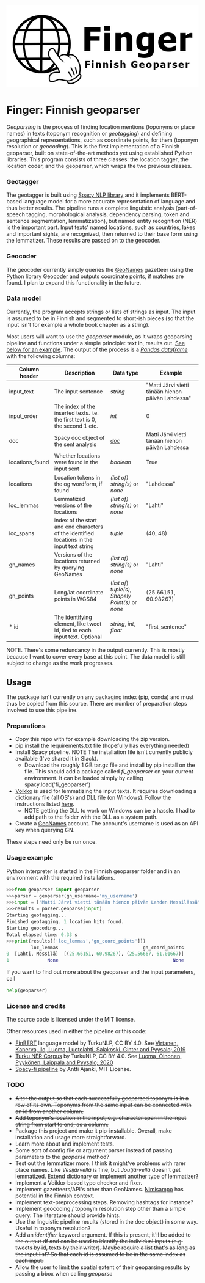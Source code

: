 ![Finger Geoparser logo](FINGER_logo_transparent.png?raw=true "Finger logo")
# Finger: Finnish geoparser
_Geoparsing_ is the process of finding location mentions (toponyms or place names) in texts (toponym recognition or _geotagging_) and defining geographical representations, such as coordinate points, for them (toponym resolution or _geocoding_). This is the first implementation of a Finnish geoparser, built on state-of-the-art methods yet using established Python libraries. This program consists of three classes: the location tagger, the location coder, and the geoparser, which wraps the two previous classes.

### Geotagger
The geotagger is built using [Spacy NLP library](https://spacy.io/) and it implements BERT-based language model for a more accurate representation of language and thus better results. The pipeline runs a complete linguistic analysis (part-of-speech tagging, morphological analysis, dependency parsing, token and sentence segmentation, lemmatization), but named entity recognition (NER) is the important part. Input texts' named locations, such as countries, lakes and important sights, are recognized, then returned to their base form using the lemmatizer. These results are passed on to the geocoder.

### Geocoder
The geocoder currently simply queries the [GeoNames](https://www.geonames.org/) gazetteer using the Python library [Geocoder](https://geocoder.readthedocs.io/) and outputs coordinate points, if matches are found. I plan to expand this functionality in the future.

### Data model
Currently, the program accepts strings or lists of strings as input. The input is assumed to be in Finnish and segmented to short-ish pieces (so that the input isn't for example a whole book chapter as a string). 

Most users will want to use the _geoparser_ module, as it wraps geoparsing pipeline and functions under a simple principle: text in, results out. [See below for an example](#usage-example). The output of the process is a [_Pandas dataframe_](https://pandas.pydata.org/pandas-docs/stable/reference/api/pandas.DataFrame.html) with the following columns:

| Column header | Description | Data type | Example |
| --- | --- | --- | --- |
| input_text | The input sentence | *string* | "Matti Järvi vietti tänään hienon päivän Lahdessa" |
| input_order | The index of the inserted texts. i.e. the first text is 0, the second 1 etc. | *int* | 0 |
| doc | Spacy doc object of the sent analysis | [*doc*](https://spacy.io/api/doc) | Matti Järvi vietti tänään hienon päivän Lahdessa |
| locations_found | Whether locations were found in the input sent | *boolean* | True |
| locations | Location tokens in the og wordform, if found | *(list of) string(s)* or *none* | "Lahdessa" |
| loc_lemmas | Lemmatized versions of the locations | *(list of) string(s)* or *none* | "Lahti" |
| loc_spans | index of the start and end characters of the identified locations in the input text string | *tuple* | (40, 48) |
| gn_names | Versions of the locations returned by querying GeoNames | *(list of) string(s)* or *none* | "Lahti" |
| gn_points | Long/lat coordinate points in WGS84 | (*list of*) *tuple(s)*, *Shapely Point(s)* or *none* | (25.66151, 60.98267) |
| * id |The identifying element, like tweet id, tied to each input text. Optional | *string*, *int*, *float* | "first_sentence" |


NOTE. There's some redundancy in the output currently. This is mostly because I want to cover every base at this point. The data model is still subject to change as the work progresses.

## Usage
The package isn't currently on any packaging index (pip, conda) and must thus be copied from this source. There are number of preparation steps involved to use this pipeline.
### Preparations
 - Copy this repo with for example downloading the zip version. 
 - pip install the requirements.txt file (hopefully has everything needed)
 - Install Spacy pipeline. NOTE The installation file isn't currently publicly available (I've shared it in Slack).
   - Download the roughly 1 GB tar.gz file and install by pip install on the file. This should add a package called _fi\_geoparser_ on your current environment. It can be loaded simply by calling spacy.load('fi_geoparser')
 - [Voikko](https://voikko.puimula.org/) is used for lemmatizing the input texts. It requires downloading a dictionary file (all OS's) and DLL file (on Windows). Follow the instructions listed [here](https://voikko.puimula.org/python.html).
   - NOTE getting the DLL to work on Windows can be a hassle. I had to add path to the folder with the DLL as a system path.
 - Create a [GeoNames](https://www.geonames.org/) account. The account's username is used as an API key when querying GN.

These steps need only be run once.
### Usage example
Python interpreter is started in the Finnish geoparser folder and in an environment with the required installations.

```python
>>>from geoparser import geoparser
>>>parser = geoparser(gn_username='my_username')
>>>input = ["Matti Järvi vietti tänään hienon päivän Lahden Messilässä", "Olympialaisten avajaiset tekstitettiin suomen kielelle"]
>>>results = parser.geoparse(input)
Starting geotagging...
Finished geotagging. 1 location hits found.
Starting geocoding...
Total elapsed time: 0.33 s
>>>print(results[['loc_lemmas','gn_coord_points']])
         loc_lemmas                               gn_coord_points
0  [Lahti, Messilä]  [(25.66151, 60.98267), (25.56667, 61.01667)]
1              None                                          None
```
If you want to find out more about the geoparser and the input parameters, call
```python
help(geoparser)
```

### License and credits
The source code is licensed under the MIT license.


Other resources used in either the pipeline or this code:
 - [FinBERT](https://turkunlp.org/finnish_nlp.html#finbert) language model by TurkuNLP, CC BY 4.0. See [Virtanen, Kanerva, Ilo, Luoma, Luotolahti, Salakoski, Ginter and Pyysalo; 2019](https://arxiv.org/pdf/1912.07076.pdf)
 - [Turku NER Corpus](https://github.com/TurkuNLP/turku-ner-corpus) by TurkuNLP, CC BY 4.0. See [Luoma, Oinonen, Pyykönen, Laippala and Pyysalo; 2020](https://www.aclweb.org/anthology/2020.lrec-1.567.pdf)
 - [Spacy-fi pipeline](https://github.com/aajanki/spacy-fi) by Antti Ajanki, MIT License.

### TODO
 - ~~Alter the output so that each successfully geoparsed toponym is in a row of its own. Toponyms from the same input can be connected with an id from another column.~~
 - ~~Add toponym's location in the input, e.g. character span in the input string from start to end, as a column.~~
 - Package this project and make it pip-installable. Overall, make installation and usage more straightforward.
 - Learn more about and implement tests.
 - Some sort of config file or argument parser instead of passing parameters to the _geoparse_ method?
 - Test out the lemmatizer more. I think it might've problems with rarer place names. Like _Vesijärvellä_ is fine, but _Joutjärvellä_ doesn't get lemmatized. Extend dictionary or implement another type of lemmatizer?
 - Implement a Voikko-based typo checker and fixer.
 - Implement gazetteers/API's other than GeoNames. [Nimisampo](https://nimisampo.fi/fi/app) has potential in the Finnish context.
 - Implement text-preprocessing steps. Removing hashtags for instance?
 - Implement geocoding / toponym resolution step other than a simple query. The literature should provide hints.
 - Use the linguistic pipeline results (stored in the doc object) in some way. Useful in toponym resolution?
 - ~~Add an _identifier_ keyword argument. If this is present, it'll be added to the output df and can be used to identify the individual inputs (e.g. tweets by id, texts by their writer). Maybe require a list that's as long as the input list? So that each id is assumed to be in the same index as each input.~~
 - Allow the user to limit the spatial extent of their geoparsing results by passing a bbox when calling _geoparse_
